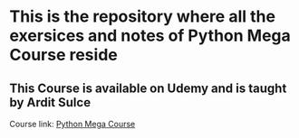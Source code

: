 # This is the repository where all the exersices and notes of Python Mega Course reside

## This Course is available on Udemy and is taught by Ardit Sulce

Course link: [Python Mega Course](https://www.udemy.com/course/the-python-mega-course/)
